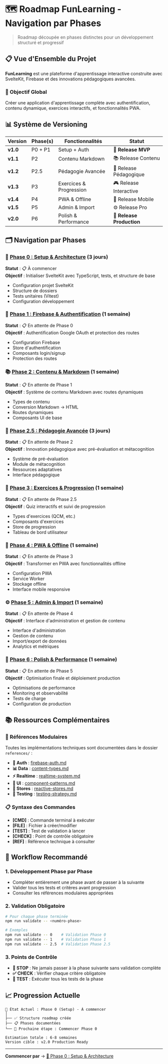 # 🗺️ Roadmap FunLearning - Navigation par Phases

> Roadmap découpée en phases distinctes pour un développement structuré et progressif

## 📋 Vue d'Ensemble du Projet

**FunLearning** est une plateforme d'apprentissage interactive construite avec SvelteKit, Firebase et des innovations pédagogiques avancées.

### 🎯 Objectif Global

Créer une application d'apprentissage complète avec authentification, contenu dynamique, exercices interactifs, et fonctionnalités PWA.

## 📊 Système de Versioning

| Version  | Phase(s) | Fonctionnalités         | Statut                    |
| -------- | -------- | ----------------------- | ------------------------- |
| **v1.0** | P0 + P1  | Setup + Auth            | 🎯 **Release MVP**        |
| **v1.1** | P2       | Contenu Markdown        | 📚 Release Contenu        |
| **v1.2** | P2.5     | Pédagogie Avancée       | 🧠 Release Pédagogique    |
| **v1.3** | P3       | Exercices & Progression | 🎮 Release Interactive    |
| **v1.4** | P4       | PWA & Offline           | 📱 Release Mobile         |
| **v1.5** | P5       | Admin & Import          | ⚙️ Release Pro            |
| **v2.0** | P6       | Polish & Performance    | 🚀 **Release Production** |

## 🗂️ Navigation par Phases

### 🚀 [Phase 0 : Setup & Architecture](phases/phase-0-setup.md) (3 jours)

**Statut** : 📋 À commencer  
**Objectif** : Initialiser SvelteKit avec TypeScript, tests, et structure de base

- Configuration projet SvelteKit
- Structure de dossiers
- Tests unitaires (Vitest)
- Configuration développement

### 🔐 [Phase 1 : Firebase & Authentification](phases/phase-1-auth.md) (1 semaine)

**Statut** : 📋 En attente de Phase 0  
**Objectif** : Authentification Google OAuth et protection des routes

- Configuration Firebase
- Store d'authentification
- Composants login/signup
- Protection des routes

### 📚 [Phase 2 : Contenu & Markdown](phases/phase-2-content.md) (1 semaine)

**Statut** : 📋 En attente de Phase 1  
**Objectif** : Système de contenu Markdown avec routes dynamiques

- Types de contenu
- Conversion Markdown → HTML
- Routes dynamiques
- Composants UI de base

### 🧠 [Phase 2.5 : Pédagogie Avancée](phases/phase-2.5-pedagogy.md) (3 jours)

**Statut** : 📋 En attente de Phase 2  
**Objectif** : Innovation pédagogique avec pré-évaluation et métacognition

- Système de pré-évaluation
- Module de métacognition
- Ressources adaptatives
- Interface pédagogique

### 🎯 [Phase 3 : Exercices & Progression](phases/phase-3-exercises.md) (1 semaine)

**Statut** : 📋 En attente de Phase 2.5  
**Objectif** : Quiz interactifs et suivi de progression

- Types d'exercices (QCM, etc.)
- Composants d'exercices
- Store de progression
- Tableau de bord utilisateur

### 📱 [Phase 4 : PWA & Offline](phases/phase-4-pwa.md) (1 semaine)

**Statut** : 📋 En attente de Phase 3  
**Objectif** : Transformer en PWA avec fonctionnalités offline

- Configuration PWA
- Service Worker
- Stockage offline
- Interface mobile responsive

### ⚙️ [Phase 5 : Admin & Import](phases/phase-5-admin.md) (1 semaine)

**Statut** : 📋 En attente de Phase 4  
**Objectif** : Interface d'administration et gestion de contenu

- Interface d'administration
- Gestion de contenu
- Import/export de données
- Analytics et métriques

### 🚀 [Phase 6 : Polish & Performance](phases/phase-6-production.md) (1 semaine)

**Statut** : 📋 En attente de Phase 5  
**Objectif** : Optimisation finale et déploiement production

- Optimisations de performance
- Monitoring et observabilité
- Tests de charge
- Configuration de production

## 📚 Ressources Complémentaires

### 🔗 Références Modulaires

Toutes les implémentations techniques sont documentées dans le dossier `references/` :

- **🔐 Auth** : [firebase-auth.md](references/auth/firebase-auth.md)
- **📊 Data** : [content-types.md](references/data/content-types.md)
- **⚡ Realtime** : [realtime-system.md](references/data/realtime-system.md)
- **🎨 UI** : [component-patterns.md](references/ui/component-patterns.md)
- **🔄 Stores** : [reactive-stores.md](references/ui/reactive-stores.md)
- **🧪 Testing** : [testing-strategy.md](references/testing/testing-strategy.md)

### 📋 Syntaxe des Commandes

- **[CMD]** : Commande terminal à exécuter
- **[FILE]** : Fichier à créer/modifier
- **[TEST]** : Test de validation à lancer
- **[CHECK]** : Point de contrôle obligatoire
- **[REF]** : Référence technique à consulter

## 🎯 Workflow Recommandé

### 1. **Développement Phase par Phase**

- Compléter entièrement une phase avant de passer à la suivante
- Valider tous les tests et critères avant progression
- Consulter les références modulaires appropriées

### 2. **Validation Obligatoire**

```bash
# Pour chaque phase terminée
npm run validate -- <numéro-phase>

# Exemples
npm run validate -- 0    # Validation Phase 0
npm run validate -- 1    # Validation Phase 1
npm run validate -- 2.5  # Validation Phase 2.5
```

### 3. **Points de Contrôle**

- **🚫 STOP** : Ne jamais passer à la phase suivante sans validation complète
- **✅ CHECK** : Vérifier chaque critère obligatoire
- **🧪 TEST** : Exécuter tous les tests de la phase

## 📈 Progression Actuelle

```
📍 État Actuel : Phase 0 (Setup) - À commencer
│
├── ✅ Structure roadmap créée
├── 📋 Phases documentées
└── 🎯 Prochaine étape : Commencer Phase 0

Estimation totale : 6-8 semaines
Version cible : v2.0 Production Ready
```

---

**Commencer par** → [📖 Phase 0 : Setup & Architecture](phases/phase-0-setup.md)
